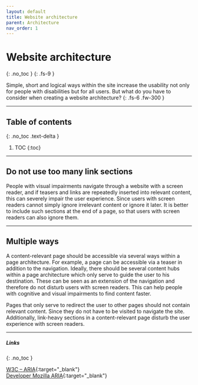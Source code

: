 ```yaml
---
layout: default
title: Website architecture
parent: Architecture
nav_order: 1
---
```


# Website architecture
{: .no_toc }
{: .fs-9 }

Simple, short and logical ways within the site increase the usability not only for people with disabilities but for all users. But what do you have to consider when creating a website architecture?
{: .fs-6 .fw-300 }

---

## Table of contents
{: .no_toc .text-delta }

1. TOC
{:toc}

---

## Do not use too many link sections

People with visual impairments navigate through a website with a screen reader, and if teasers and links are repeatedly inserted into relevant content, this can severely impair the user experience. Since users with screen readers cannot simply ignore irrelevant content or ignore it later. It is better to include such sections at the end of a page, so that users with screen readers can also ignore them.

---

## Multiple ways

A content-relevant page should be accessible via several ways within a page architecture. For example, a page can be accessible via a teaser in addition to the navigation. Ideally, there should be several content hubs within a page architecture which only serve to guide the user to his destination. These can be seen as an extension of the navigation and therefore do not disturb users with screen readers. This can help people with cognitive and visual impairments to find content faster.

Pages that only serve to redirect the user to other pages should not contain relevant content. Since they do not have to be visited to navigate the site. Additionally, link-heavy sections in a content-relevant page disturb the user experience with screen readers.

---

##### Links
{: .no_toc }

[W3C – ARIA](https://www.w3.org/WAI/standards-guidelines/aria/ "W3C: WAI-ARIA Overview"){:target="_blank"} <br>
[Developer Mozilla ARIA](https://developer.mozilla.org/en-US/docs/Web/Accessibility/ARIA "Developer Mozilla ARIA"){:target="_blank"}
